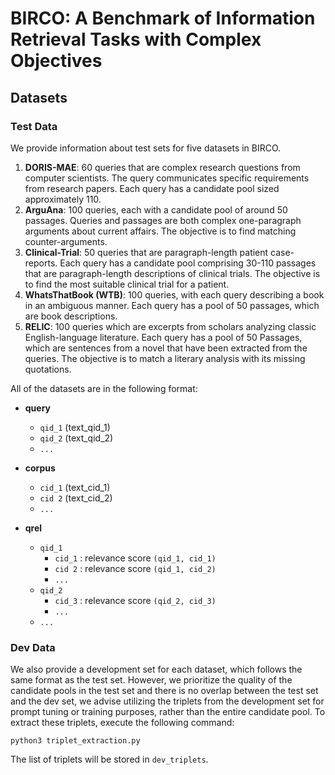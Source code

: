 # BIRCO: A Benchmark of Information Retrieval Tasks with Complex Objectives

## Datasets

### Test Data

We provide information about test sets for five datasets in BIRCO. 
1. **DORIS-MAE**:
60 queries that are complex research questions from computer scientists. The query communicates specific requirements from research papers. Each query has a candidate pool sized approximately 110.
2. **ArguAna**:
100 queries, each with a candidate pool of around 50 passages. Queries and passages are both complex one-paragraph arguments about current affairs. The objective is to find matching counter-arguments.
3. **Clinical-Trial**:
50 queries that are paragraph-length patient case-reports. Each query has a candidate pool comprising 30-110 passages that are paragraph-length descriptions of clinical trials. The objective is to find the most suitable clinical trial for a patient.
4. **WhatsThatBook (WTB)**:
100 queries, with each query describing a book in an ambiguous manner. Each query has a pool of 50 passages, which are book descriptions.
5. **RELIC**:
100 queries which are excerpts from scholars analyzing classic English-language literature. Each query has a pool of 50 Passages, which are sentences from a novel that have been extracted from the queries. The objective is to match a literary analysis with its missing quotations. 

All of the datasets are in the following format:

- **query**
  - `qid_1` (text_qid_1)
  - `qid_2` (text_qid_2)
  - `...`

- **corpus**
  - `cid_1` (text_cid_1)
  - `cid 2` (text_cid_2)
  - `...`

- **qrel**
  - `qid_1`
    - `cid_1` : relevance score `(qid_1, cid_1)`
    - `cid 2` : relevance score `(qid_1, cid_2)`
    - `...`
  - `qid_2`
    - `cid_3` : relevance score `(qid_2, cid_3)`
    - `...`
  - `...`

### Dev Data

We also provide a development set for each dataset, which follows the same format as the test set. However, we prioritize the quality of the candidate pools in the test set and there is no overlap between the test set and the dev set, we advise utilizing the triplets from the development set for prompt tuning or training purposes, rather than the entire candidate pool. To extract these triplets, execute the following command:

```
python3 triplet_extraction.py
```

The list of triplets will be stored in `dev_triplets`.



